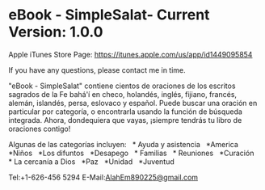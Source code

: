 # eBook - SimpleSalat- Current Version: 1.0.0

Apple iTunes Store Page: https://itunes.apple.com/us/app/id1449095854

If you have any questions, please contact me in time.

"eBook - SimpleSalat" contiene cientos de oraciones de los escritos sagrados de la Fe bahá'í en checo, holandés, inglés, fijiano, francés, alemán, islandés, persa, eslovaco y español. Puede buscar una oración en particular por categoría, o encontrarla usando la función de búsqueda integrada. Ahora, dondequiera que vayas, ¡siempre tendrás tu libro de oraciones contigo!

Algunas de las categorías incluyen:
  * Ayuda y asistencia
  *America
  *Niños
  *Los difuntos
  *Desapego
  * Familias
  * Reuniones
  *Curación
  * La cercanía a Dios
  *Paz
  *Unidad
  *Juventud

Tel:+1-626-456 5294 E-Mail:AlahEm890225@gmail.com

